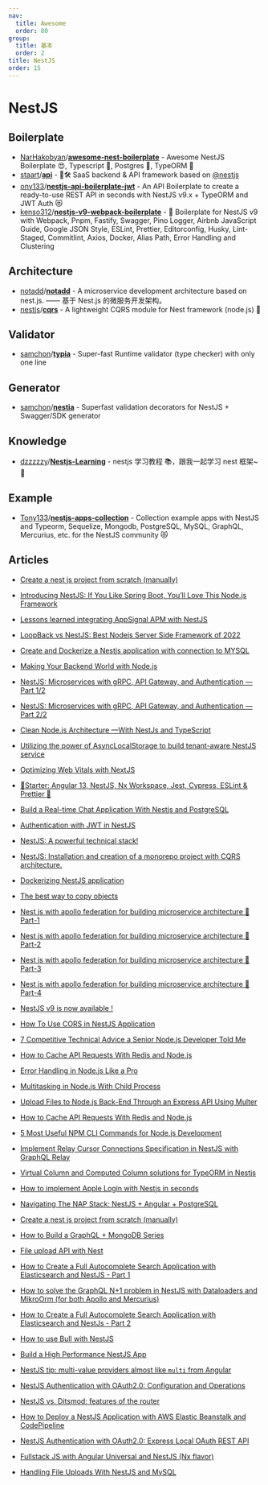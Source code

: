 ```yaml
---
nav:
  title: Awesome
  order: 80
group:
  title: 基本
  order: 2
title: NestJS
order: 15
---
```


# NestJS

## Boilerplate

- [NarHakobyan](https://github.com/NarHakobyan)/**[awesome-nest-boilerplate](https://github.com/NarHakobyan/awesome-nest-boilerplate)** - Awesome NestJS Boilerplate 😍, Typescript 💪, Postgres 🎉, TypeORM 🥳
- [staart](https://github.com/staart?type=source)/**[api](https://github.com/staart/api)** - 🏁🛠️ SaaS backend & API framework based on [@nestjs](https://github.com/nestjs?type=source)
- [ony133](https://github.com/Tony133)/**[nestjs-api-boilerplate-jwt](https://github.com/Tony133/nestjs-api-boilerplate-jwt)** - An API Boilerplate to create a ready-to-use REST API in seconds with NestJS v9.x + TypeORM and JWT Auth 😻
- [kenso312](https://github.com/kenso312)/**[nestjs-v9-webpack-boilerplate](https://github.com/kenso312/nestjs-v9-webpack-boilerplate)** - 🎨 Boilerplate for NestJS v9 with Webpack, Pnpm, Fastify, Swagger, Pino Logger, Airbnb JavaScript Guide, Google JSON Style, ESLint, Prettier, Editorconfig, Husky, Lint-Staged, Commitlint, Axios, Docker, Alias Path, Error Handling and Clustering

## Architecture

- [notadd](https://github.com/notadd?type=source)/**[notadd](https://github.com/notadd/notadd)** - A microservice development architecture based on nest.js. —— 基于 Nest.js 的微服务开发架构。
- [nestjs](https://github.com/nestjs?type=source)/**[cqrs](https://github.com/nestjs/cqrs)** - A lightweight CQRS module for Nest framework (node.js) 🎈

## Validator

- [samchon](https://github.com/samchon)/**[typia](https://github.com/samchon/typia)** - Super-fast Runtime validator (type checker) with only one line

## Generator

- [samchon](https://github.com/samchon)/**[nestia](https://github.com/samchon/nestia)** - Superfast validation decorators for NestJS + Swagger/SDK generator

## Knowledge

- [dzzzzzy](https://github.com/dzzzzzy)/**[Nestjs-Learning](https://github.com/dzzzzzy/Nestjs-Learning)** - nestjs 学习教程 📚，跟我一起学习 nest 框架~ 💪

## Example

- [Tony133](https://github.com/Tony133)/**[nestjs-apps-collection](https://github.com/Tony133/nestjs-apps-collection)** - Collection example apps with NestJS and Typeorm, Sequelize, Mongodb, PostgreSQL, MySQL, GraphQL, Mercurius, etc. for the NestJS community 😻

## Articles

- [Create a nest js project from scratch (manually)](https://medium.com/@shshanka224/create-a-nest-js-project-from-scratch-manually-343d82e36aa2?source=topics_v2---------8-89--------------------6a388193_c4ed_4bd4_8b55_8e7da228ee21-------19)

- [Introducing NestJS: If You Like Spring Boot, You’ll Love This Node.js Framework](https://medium.com/javascript-in-plain-english/if-you-like-spring-boot-then-youll-love-this-nodejs-framework-4e5c81a034f3?source=topics_v2---------9-89--------------------6a388193_c4ed_4bd4_8b55_8e7da228ee21-------19)

- [Lessons learned integrating AppSignal APM with NestJS](https://medium.com/superface/lessons-learned-integrating-appsignal-apm-with-nestjs-d0ebf391949c?source=topics_v2---------37-89--------------------75e04843_c4bc_4403_b840_b0df80ab8fd1-------19)

- [LoopBack vs NestJS: Best Nodejs Server Side Framework of 2022](https://medium.com/@linearloop/loopback-vs-nestjs-best-nodejs-server-side-framework-of-2022-d04bef12044f?source=topics_v2---------50-89--------------------75e04843_c4bc_4403_b840_b0df80ab8fd1-------19)

- [Create and Dockerize a Nestjs application with connection to MYSQL](https://medium.com/@gonzalomauriciodt/create-and-dockerize-a-nestjs-application-with-connection-to-mysql-78b5242a4975?source=topics_v2---------54-89--------------------75e04843_c4bc_4403_b840_b0df80ab8fd1-------19)

- [Making Your Backend World with Node.js](https://medium.com/@karthikavel2000/making-your-backend-world-with-node-js-8e93babadb9e?source=topics_v2---------57-89--------------------75e04843_c4bc_4403_b840_b0df80ab8fd1-------19)

- [NestJS: Microservices with gRPC, API Gateway, and Authentication — Part 1/2](https://medium.com/gitconnected/nestjs-microservices-with-grpc-api-gateway-and-authentication-part-1-2-650009c03686?source=topics_v2---------7-87--------------------f92e6b61_66d0_4da0_bdc4_98d42efdb846-------19)

- [NestJS: Microservices with gRPC, API Gateway, and Authentication — Part 2/2](https://medium.com/gitconnected/nestjs-microservices-with-grpc-api-gateway-and-authentication-part-2-2-d67dc8e3b86a?source=topics_v2---------73-87--------------------f92e6b61_66d0_4da0_bdc4_98d42efdb846-------19)

- [Clean Node.js Architecture —With NestJs and TypeScript](https://medium.com/better-programming/clean-node-js-architecture-with-nestjs-and-typescript-34b9398d790f?source=topics_v2---------10-87--------------------f92e6b61_66d0_4da0_bdc4_98d42efdb846-------19)

- [Utilizing the power of AsyncLocalStorage to build tenant-aware NestJS service](https://medium.com/bigidev-bigid-engineering/utilizing-the-power-of-asynclocalstorage-to-build-tenant-aware-nestjs-service-27b7d01e2464?source=topics_v2---------1-89--------------------246387d2_ec90_4ace_b510_d25ef341a499-------19)

- [Optimizing Web Vitals with NextJS](https://blog.devgenius.io/optimizing-web-vitals-with-nextjs-f503aaded741?source=collection_home---4------15-----------------------)

- [🚀Starter: Angular 13, NestJS, Nx Workspace, Jest, Cypress, ESLint & Prettier 🚀](https://medium.com/@wilfried.lucha/starter-angular-13-nestjs-nx-workspace-jest-cypress-eslint-prettier-f550c8be315b?source=topics_v2---------0-89--------------------6424a695_71ae_42d5_b52f_1ff09243b963-------19)

- [Build a Real-time Chat Application With Nestjs and PostgreSQL](https://medium.com/better-programming/build-a-real-time-chat-application-with-nestjs-and-postgresql-a212502eb436?source=collection_home---------7----------------------------)

- [Authentication with JWT in NestJS](https://blog.devgenius.io/authentication-with-jwt-in-nestjs-c6617ef6ea21)

- [NestJS: A powerful technical stack!](https://medium.com/@exfabrica/nestjs-a-powerful-technical-stack-af670afbe2f4?source=topics_v2---------8-89--------------------89771ddd_420f_4f49_84ba_fd0e3b539441-------19)

- [NestJS: Installation and creation of a monorepo project with CQRS architecture.](https://medium.com/@exfabrica/nestjs-installation-and-creation-of-a-monorepo-project-with-cqrs-architecture-9bab1516f6d0?source=topics_v2---------7-89--------------------89771ddd_420f_4f49_84ba_fd0e3b539441-------19)

- [Dockerizing NestJS application](https://medium.com/@aaabramov/dockerizing-nestjs-application-a5240c86c3a0?source=topics_v2---------5-89--------------------89771ddd_420f_4f49_84ba_fd0e3b539441-------19)

- [The best way to copy objects](https://medium.com/@marian-caikovski/the-best-way-to-copy-objects-9434cf2fef75?source=topics_v2---------0-89--------------------89771ddd_420f_4f49_84ba_fd0e3b539441-------19)

- [Nest js with apollo federation for building microservice architecture 🚀 Part-1](https://medium.com/tkssharma/nest-js-with-apollo-federation-for-building-microservice-architecture-part-1-f96699e9016d?source=topics_v2---------8-89--------------------a7273230_69f9_486e_af9b_136f2a4f5ec8-------19)

- [Nest js with apollo federation for building microservice architecture 🚀 Part-2](https://medium.com/tkssharma/nest-js-with-apollo-federation-for-building-microservice-architecture-part-2-f200c537999f?source=topics_v2---------7-89--------------------a7273230_69f9_486e_af9b_136f2a4f5ec8-------19)

- [Nest js with apollo federation for building microservice architecture 🚀 Part-3](https://medium.com/tkssharma/nest-js-with-apollo-federation-for-building-microservice-architecture-part-3-db77548a1643?source=topics_v2---------6-89--------------------a7273230_69f9_486e_af9b_136f2a4f5ec8-------19)

- [Nest js with apollo federation for building microservice architecture 🚀 Part-4](https://medium.com/tkssharma/nest-js-with-apollo-federation-for-building-microservice-architecture-part-4-10baefcd96f1?source=topics_v2---------5-89--------------------a7273230_69f9_486e_af9b_136f2a4f5ec8-------19)

- [NestJS v9 is now available !](https://trilon.io/blog/nestjs-9-is-now-available)

- [How To Use CORS in NestJS Application](https://blog.devgenius.io/how-to-use-cors-in-nestjs-application-1e18fddf7303)

- [7 Competitive Technical Advice a Senior Node.js Developer Told Me](https://medium.com/javascript-in-plain-english/7-competitive-technical-advice-a-senior-node-js-developer-told-me-a423171efeaf?source=collection_home---------15----------------------------)

- [How to Cache API Requests With Redis and Node.js](https://medium.com/better-programming/how-to-cache-api-requests-with-redis-and-node-js-cba883385e7?source=collection_home---------33----------------------------)

- [Error Handling in Node.js Like a Pro](https://medium.com/javascript-in-plain-english/error-handling-in-node-js-like-a-pro-ed210baa0600?source=collection_home---------8----------------------------)

- [Multitasking in Node.js With Child Process](https://medium.com/javascript-in-plain-english/multitasking-in-node-js-with-child-process-d82841fd8d29?source=collection_home---------12----------------------------)

- [Upload Files to Node.js Back-End Through an Express API Using Multer](https://medium.com/javascript-in-plain-english/upload-files-to-node-js-back-end-through-an-express-api-using-multer-3d3fc95be9b1?source=collection_home---------13----------------------------)

- [How to Cache API Requests With Redis and Node.js](https://medium.com/better-programming/how-to-cache-api-requests-with-redis-and-node-js-cba883385e7?source=collection_home---------44----------------------------)

- [5 Most Useful NPM CLI Commands for Node.js Development](https://medium.com/javascript-in-plain-english/5-most-useful-npm-cli-commands-for-node-js-development-c4e7684187a?source=collection_home---------8----------------------------)

- [Implement Relay Cursor Connections Specification in NestJS with GraphQL Relay](https://medium.com/javascript-in-plain-english/implement-relay-cursor-connections-specification-in-nestjs-with-graphql-relay-9ba96c4bca79?source=collection_home---------7----------------------------)

- [Virtual Column and Computed Column solutions for TypeORM in Nestjs](https://blog.devgenius.io/virtual-column-and-computer-column-solutions-for-typeorm-in-nestjs-7a4d44b34923)

- [How to implement Apple Login with Nestjs in seconds](https://medium.com/dev-genius/how-to-implement-apple-login-with-nestjs-in-seconds-b88f05abe847?source=topics_v2---------2-89--------------------4b6770be_8331_4169_8638_09c2b38b1712-------17)

- [Navigating The NAP Stack: NestJS + Angular + PostgreSQL](https://medium.com/better-programming/navigating-the-nap-stack-nestjs-angular-postgresql-9a6d3c5b6bcf?source=collection_home---------29----------------------------)

- [Create a nest js project from scratch (manually)](https://medium.com/@shshanka224/create-a-nest-js-project-from-scratch-manually-343d82e36aa2)

- [How to Build a GraphQL + MongoDB Series](https://javascript.plainenglish.io/fieldresolver-and-data-loader-made-easy-with-nestjs-part-5-of-how-to-build-a-graphql-mongodb-e0d3d6f7eeec)

- [File upload API with Nest](https://hiyee-gj.medium.com/file-upload-api-with-nest-e319c7da3e0d)

- [How to Create a Full Autocomplete Search Application with Elasticsearch and NestJS - Part 1](https://dev.to/airscholar/how-to-create-a-full-autocomplete-search-application-with-elasticsearch-and-nestjs-part-1-27k4)

- [How to solve the GraphQL N+1 problem in NestJS with Dataloaders and MikroOrm (for both Apollo and Mercurius)](https://dev.to/tugascript/how-to-solve-the-graphql-n1-problem-in-nestjs-with-dataloaders-and-mikroorm-for-both-apollo-and-mercurius-3klk?utm_source=dormosheio&utm_campaign=dormosheio)

- [How to Create a Full Autocomplete Search Application with Elasticsearch and NestJs - Part 2](https://dev.to/airscholar/how-to-create-a-full-autocomplete-search-application-with-elasticsearch-and-nestjs-part-2-a6b?utm_content=buffer20ad1&utm_medium=social&utm_source=twitter.com&utm_campaign=buffer)

- [How to use Bull with NestJS](https://medium.com/@raviyasas/how-to-use-bull-with-nestjs-18697f123e3c)

- [Build a High Performance NestJS App](https://levelup.gitconnected.com/build-a-high-performance-nestjs-app-5b807ff452e4?source=collection_home---4------7-----------------------)

- [NestJS tip: multi-value providers almost like `multi` from Angular](https://dev.to/micalevisk/nestjs-tip-multi-value-providers-almost-like-multi-from-angular-1c63)

- [NestJS Authentication with OAuth2.0: Configuration and Operations](https://dev.to/tugascript/nestjs-authentication-with-oauth20-configuration-and-operations-41k?utm_source=dormosheio&utm_campaign=dormosheio)

- [NestJS vs. Ditsmod: features of the router](https://dev.to/kostyatretyak/nestjs-vs-ditsmod-features-of-the-router-and-dynamic-modules-3gin?utm_source=dormosheio&utm_campaign=dormosheio)

- [How to Deploy a NestJS Application with AWS Elastic Beanstalk and CodePipeline](https://dev.to/usmanmehmood12/how-to-deploy-a-nestjs-application-with-aws-elastic-beanstalk-and-codepipeline-3eli)

- [NestJS Authentication with OAuth2.0: Express Local OAuth REST API](https://dev.to/tugascript/nestjs-authentication-with-oauth20-express-local-oauth-rest-api-3hfj?utm_source=dormosheio&utm_campaign=dormosheio)

- [Fullstack JS with Angular Universal and NestJS (Nx flavor)](https://dev.to/yannickboetzkes/fullstack-js-with-angular-universal-and-nestjs-nx-flavor-46k5)

- [Handling File Uploads With NestJS and MySQL](https://medium.com/better-programming/handling-file-uploads-with-nestjs-and-mysql-10c83c80ff96?source=collection_home---------46----------------------------)

